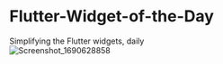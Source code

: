 # Flutter-Widget-of-the-Day
Simplifying the Flutter widgets, daily  
![Screenshot_1690628858](https://github.com/kanishthaaaa/Flutter-Widget-of-the-Day/assets/108674401/32c31345-f2c0-49e3-88c4-e80cc9b9916a)
